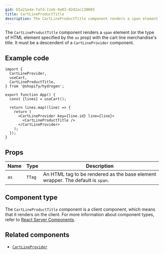```yaml
---
gid: b5a21e4e-fafd-11eb-9a03-0242ac130003
title: CartLineProductTitle
description: The CartLineProductTitle component renders a span element (or the type of HTML element specified by the as prop) with the cart line merchandise's title.
---
```


The `CartLineProductTitle` component renders a `span` element (or the type of HTML element specified by
the `as` prop) with the cart line merchandise's title. It must be a descendent of a `CartLineProvider` component.

## Example code

```tsx
import {
  CartLineProvider,
  useCart,
  CartLineProductTitle,
} from '@shopify/hydrogen';

export function App() {
  const {lines} = useCart();

  return lines.map((line) => {
    return (
      <CartLineProvider key={line.id} line={line}>
        <CartLineProductTitle />
      </CartLineProvider>
    );
  });
}
```

## Props

| Name | Type              | Description                                                                    |
| ---- | ----------------- | ------------------------------------------------------------------------------ |
| `as` | <code>TTag</code> | An HTML tag to be rendered as the base element wrapper. The default is `span`. |

## Component type

The `CartLineProductTitle` component is a client component, which means that it renders on the client. For more information about component types, refer to [React Server Components](https://shopify.dev/custom-storefronts/hydrogen/react-server-components).

## Related components

- [`CartLineProvider`](https://shopify.dev/api/hydrogen/components/cart/cartlineprovider)
